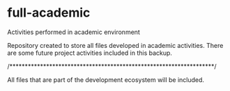 # full-academic
 Activities performed in academic environment


Repository created to store all files developed in academic activities.
There are some future project activities included in this backup.
 
 /*******************************************************************/
 
 All files that are part of the development ecosystem will be included.
